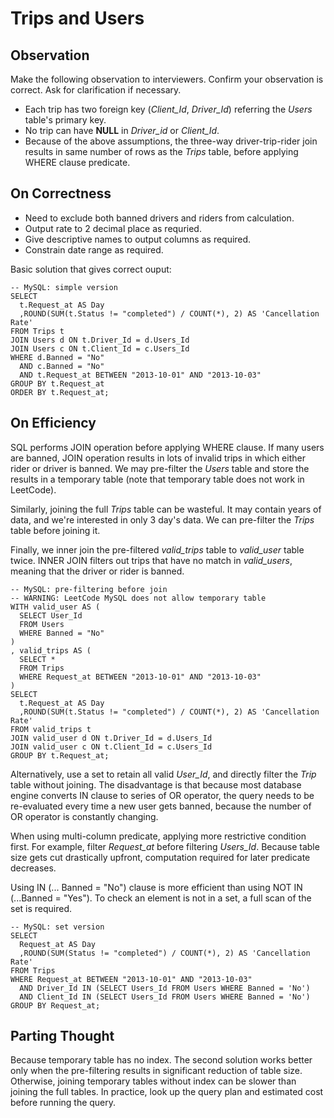 # Trips and Users

## Observation
Make the following observation to interviewers. Confirm your observation is correct. Ask for clarification if necessary.
* Each trip has two foreign key (*Client_Id*, *Driver_Id*) referring the *Users* table's primary key.
* No trip can have __NULL__ in *Driver_id* or *Client_Id*.
* Because of the above assumptions, the three-way driver-trip-rider join results in same number of rows as the *Trips* table, before applying WHERE clause predicate.

## On Correctness
* Need to exclude both banned drivers and riders from calculation.
* Output rate to 2 decimal place as requried.
* Give descriptive names to output columns as required.
* Constrain date range as required.

Basic solution that gives correct ouput:
```
-- MySQL: simple version
SELECT
  t.Request_at AS Day
  ,ROUND(SUM(t.Status != "completed") / COUNT(*), 2) AS 'Cancellation Rate'
FROM Trips t
JOIN Users d ON t.Driver_Id = d.Users_Id
JOIN Users c ON t.Client_Id = c.Users_Id
WHERE d.Banned = "No"
  AND c.Banned = "No"
  AND t.Request_at BETWEEN "2013-10-01" AND "2013-10-03"
GROUP BY t.Request_at
ORDER BY t.Request_at;
```

## On Efficiency
SQL performs JOIN operation before applying WHERE clause. If many users are banned, JOIN operation results in lots of invalid trips in which either rider or driver is banned. We may pre-filter the *Users* table and store the results in a temporary table (note that temporary table does not work in LeetCode).

Similarly, joining the full *Trips* table can be wasteful. It may contain years of data, and we're interested in only 3 day's data. We can pre-filter the *Trips* table before joining it.

Finally, we inner join the pre-filtered *valid_trips* table to *valid_user* table twice. INNER JOIN filters out trips that have no match in *valid_users*, meaning that the driver or rider is banned.

```
-- MySQL: pre-filtering before join
-- WARNING: LeetCode MySQL does not allow temporary table
WITH valid_user AS (
  SELECT User_Id
  FROM Users
  WHERE Banned = "No"
)
, valid_trips AS (
  SELECT *
  FROM Trips
  WHERE Request_at BETWEEN "2013-10-01" AND "2013-10-03"
)
SELECT
  t.Request_at AS Day
  ,ROUND(SUM(t.Status != "completed") / COUNT(*), 2) AS 'Cancellation Rate'
FROM valid_trips t
JOIN valid_user d ON t.Driver_Id = d.Users_Id
JOIN valid_user c ON t.Client_Id = c.Users_Id
GROUP BY t.Request_at;
```

Alternatively, use a set to retain all valid *User_Id*, and directly filter the *Trip* table without joining. The disadvantage is that because most database engine converts IN clause to series of OR operator, the query needs to be re-evaluated every time a new user gets banned, because the number of OR operator is constantly changing.

When using multi-column predicate, applying more restrictive condition first. For example, filter *Request_at* before filtering *Users_Id*. Because table size gets cut drastically upfront, computation required for later predicate decreases.

Using IN (... Banned = "No") clause is more efficient than using NOT IN (...Banned = "Yes"). To check an element is not in a set, a full scan of the set is required.

```
-- MySQL: set version
SELECT
  Request_at AS Day
  ,ROUND(SUM(Status != "completed") / COUNT(*), 2) AS 'Cancellation Rate'
FROM Trips
WHERE Request_at BETWEEN "2013-10-01" AND "2013-10-03"
  AND Driver_Id IN (SELECT Users_Id FROM Users WHERE Banned = 'No')
  AND Client_Id IN (SELECT Users_Id FROM Users WHERE Banned = 'No')
GROUP BY Request_at;
```

## Parting Thought
Because temporary table has no index. The second solution works better only when the pre-filtering results in significant reduction of table size. Otherwise, joining temporary tables without index can be slower than joining the full tables. In practice, look up the query plan and estimated cost before running the query.
